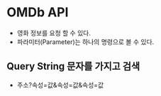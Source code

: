 # OMDb API
- 영화 정보를 요청 할 수 있다.
- 파라미터(Parameter)는 하나의 명령으로 볼 수 있다.

## Query String 문자를 가지고 검색
- 주소?속성=값&속성=값&속성=값
